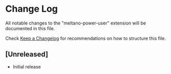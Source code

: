 # Change Log

All notable changes to the "meltano-power-user" extension will be documented in this file.

Check [Keep a Changelog](http://keepachangelog.com/) for recommendations on how to structure this file.

## [Unreleased]

- Initial release
